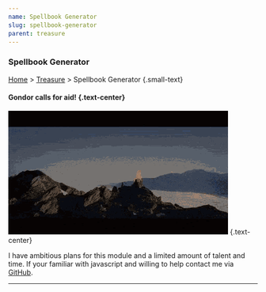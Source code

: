 ```yaml
---
name: Spellbook Generator
slug: spellbook-generator
parent: treasure
---
```

### Spellbook Generator
[Home](dm-operations-center) > [Treasure](treasure-menu) > Spellbook Generator {.small-text}

#### Gondor calls for aid! {.text-center}

![Gondor calls for air!](../assets/img/lotr-gondor.gif) {.text-center}

I have ambitious plans for this module and a limited amount of talent and time. If your familiar with javascript and willing to help contact me via <a href="https://github.com/MrFarland">GitHub</a>.

<hr/>
